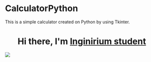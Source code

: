 # CalculatorPython
This is a simple calculator created on Python by using Tkinter.

<h1 align="center">Hi there, I'm <a href="https://inginirium.ru/" target="_blank">Inginirium student</a></h1>

<img src="img-calculator.png"/>
